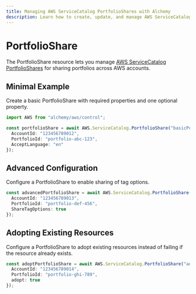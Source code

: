 ```yaml
---
title: Managing AWS ServiceCatalog PortfolioShares with Alchemy
description: Learn how to create, update, and manage AWS ServiceCatalog PortfolioShares using Alchemy Cloud Control.
---
```


# PortfolioShare

The PortfolioShare resource lets you manage [AWS ServiceCatalog PortfolioShares](https://docs.aws.amazon.com/servicecatalog/latest/userguide/) for sharing portfolios across AWS accounts.

## Minimal Example

Create a basic PortfolioShare with required properties and one optional property.

```ts
import AWS from "alchemy/aws/control";

const portfolioShare = await AWS.ServiceCatalog.PortfolioShare("basicPortfolioShare", {
  AccountId: "123456789012",
  PortfolioId: "portfolio-abc-123",
  AcceptLanguage: "en"
});
```

## Advanced Configuration

Configure a PortfolioShare to enable sharing of tag options.

```ts
const advancedPortfolioShare = await AWS.ServiceCatalog.PortfolioShare("advancedPortfolioShare", {
  AccountId: "123456789013",
  PortfolioId: "portfolio-def-456",
  ShareTagOptions: true
});
```

## Adopting Existing Resources

Configure a PortfolioShare to adopt existing resources instead of failing if the resource already exists.

```ts
const adoptPortfolioShare = await AWS.ServiceCatalog.PortfolioShare("adoptExistingPortfolioShare", {
  AccountId: "123456789014",
  PortfolioId: "portfolio-ghi-789",
  adopt: true
});
```